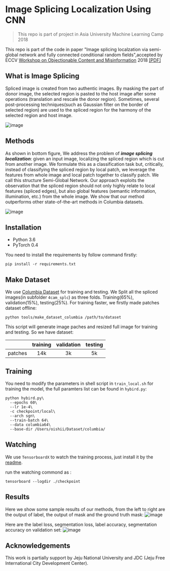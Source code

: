 # Image Splicing Localization Using CNN 

> This repo is part of project in Asia University Machine Learning Camp 2018

This repo is part of the code in paper "Image splicing localzation via semi-global network and fully connected conditional random fields",accepted by ECCV [Workshop on Objectionable Content and Misinformation](https://sites.google.com/view/wocm2018) 2018 [[PDF]](https://drive.google.com/file/d/1I_1cdol1e9OokhwEmzKHRNkQJyfV4ZT3/view)

## What is Image Splicing

Spliced image is created from two authentic images. By masking the part of donor image, the selected region is pasted to the host image after some operations (translation and rescale the donor region). Sometimes, several post-processing techniques(such as Gaussian filter on the border of selected region) are used to the spliced region for the harmony of the selected region and host image.

![image](https://user-images.githubusercontent.com/4397546/43671765-04b292c2-97db-11e8-8709-e4097092302c.png)

##  Methods
As shown in bottom figure, We address the problem of ***image splicing localization***: given an input image, localizing the spliced region which is cut from another image. We formulate this as a classification task but, critically, instead of classifying the spliced region by local patch, we leverage the features from whole image and local patch together to classify patch. We call this structure Semi-Global Network. Our approach exploits the observation that the spliced region should not only highly relate to local features (spliced edges), but also global features (semantic information, illumination, etc.) from the whole image. We show that our method outperforms other state-of-the-art methods in Columbia datasets.


![image](https://user-images.githubusercontent.com/4397546/43671759-e8b2874e-97da-11e8-9f42-e2d0afe229bf.png)


## Installation

* Python 3.6
* PyTorch 0.4

You need to install the requirements by follow command firstly:

```shell
pip install -r requirements.txt
```

## Make Dataset

We use [Columbia Dataset](http://www.ee.columbia.edu/ln/dvmm/downloads/authsplcuncmp/dlform.html) for training and testing. We Split all the spliced images(in subfolder `4cam_splc`) as three folds. Training(65%), validation(15%), testing(25%). For training faster, we firstly made patches dataset offline:

```shell
python tools/make_dataset_columbia /path/to/dataset
```
This script will generate image paches and resized full image for training and testing. So we have dataset: 

|| training| validation | testing |
|:---| :--: | :--: | :--: |
|patches| 14k | 3k| 5k|

## Training
You need to modify the parameters in shell script in `train_local.sh` for training the model, the full paramters list can be found in `hybird.py`:

```shell
python hybird.py\
  --epochs 60\
  --lr 1e-4\
  -c checkpoint/local\
  --arch sgn\
  --train-batch 64\
  --data columbia64\
  --base-dir /Users/oishii/Dataset/columbia/ 
```

## Watching

We use `TensorboardX`   to watch the training process, just install it by the [readme](https://github.com/lanpa/tensorboardX).

run the watching commond as :
```
tensorboard --logdir ./checkpoint
```

## Results

Here we show some sample results of our methods, from the left to right are the output of label, the output of mask and the ground truth mask:
![image](https://user-images.githubusercontent.com/4397546/43671725-4487e1fa-97da-11e8-8dad-e083ed1a9181.png)

Here are the label loss, segmentation loss, label accuracy, segmentation accuracy on validation set:
![image](https://user-images.githubusercontent.com/4397546/43671741-a03c7e20-97da-11e8-86b4-c6df5cb1b3c1.png)


## Acknowledgements

This work is partially support by Jeju National University and JDC (Jeju Free International City Development Center).



